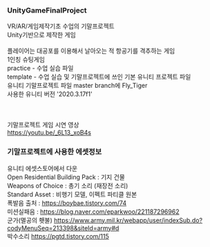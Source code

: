 ### UnityGameFinalProject
VR/AR/게임제작기초 수업의 기말프로젝트<br>
Unity기반으로 제작한 게임<br>
<br>
플레이어는 대공포를 이용해서 날아오는 적 항공기를 격추하는 게임<br>
1인칭 슈팅게임
<br>
practice - 수업 실습 파일 <br>
template - 수업 실습 및 기말프로젝트에 쓰인 기본 유니티 프로젝트 파일 <br>
유니티 기말프로젝트 파일 master branch에 Fly_Tiger <br>
사용한 유니티 버전 '2020.3.17f1'<br>
<br>
<br>
<br>
기말프로젝트 게임 시연 영상 <br>
https://youtu.be/_6L13_xoB4s<br>

### 기말프로젝트에 사용한 에셋정보

유니티 에셋스토어에서 다운<br>
Open Residential Building Pack : 기지 건물<br>
Weapons of Choice : 총기 소리 (재장전 소리)<br>
Standard Asset : 비행기 모델,  이펙트 파티클 원본<br>
폭발음 출처 : https://boybae.tistory.com/74<br>
미션실패음 : https://blog.naver.com/eparkwoo/221187296962<br>
군가(멸공의 횃불) https://www.army.mil.kr/webapp/user/indexSub.do?codyMenuSeq=213398&siteId=army#d<br>
박수소리 https://pgtd.tistory.com/115<br>

